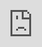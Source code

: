 ```yaml
---
title: Opening Ceremony
permalink: /Opening-Ceremony/
breadcrumb: Opening Ceremony
--- 
```

<html>
<body>
<style>
   iframe{
border : 0;
width:80% ;
}
</style>
<!-- Global site tag (gtag.js) - Google Ads: 726049306 -->
<script async src="https://www.googletagmanager.com/gtag/js?id=AW-726049306"></script>
<script>
  window.dataLayer = window.dataLayer || [];
  function gtag(){dataLayer.push(arguments);}
  gtag('js', new Date());
  gtag('config', 'AW-726049306');
</script>
<img src="/images/GOH-Message-Banner.jpg" style="display:none;">
<h4 style="font-family:KaiTi;">早上9点30分至10点<br/><br/>
   <strong>欢迎词</strong><br/>
教育部长 黄循财先生<br/>
推广华文学习委员会主席 孙雪玲女士</h4>
<img src="/images/GOH-Message-Banner.jpg" style="display:none;">
<div class="video-container" >
<iframe src="https://player.vimeo.com/video/452644795?autoplay=1&quality=1080p" frameborder="0" allow="autoplay; fullscreen" allowfullscreen style="position:absolute;top:0;left:0;width:100%;height:100%;"></iframe></div> *Video is best viewed in 1080p.
    <br/>
    
<h5>9.30 -10.00 pagi<br/><br/>
Ucapan Pembukaan oleh Tetamu Terhormat, Menteri Pendidikan, Encik Lawrence Wong dan Ucapan Pengerusi Jawatankuasa Pembelajaran dan Penggalakan Penggunaan Bahasa Melayu (MLLPC), Dr Mohamad Maliki Bin Osman<br/>
   </h5>
    <img src="/images/GOH-Message-Banner.jpg" style="display:none;">
<div class="video-container" >
<iframe src="https://player.vimeo.com/video/452708404?autoplay=1&quality=1080p" width="640" height="360" frameborder="0" allow="autoplay; fullscreen" allowfullscreen></iframe></div>
   *Video is best viewed in 1080p.
    <br/>
    
<h5>காலை 9.30 மணி முதல் 10.00 மணி வரை<br/><br/>
     சிறப்பு விருந்தினர், கல்வி அமைச்சர் திரு லாரன்ஸ் <br/>
      வோங் அவர்களின் தொடக்கவுரையும் தமிழ்மொழி கற்றல் <br/>
      வளர்ச்சிக் குழுத் தலைவர் திரு விக்ரம் நாயர் அவர்களின் அறிமுகவுரையும்</h5>
    <img src="/images/GOH-Message-Banner.jpg" style="display:none;">
  <div class="video-container" >
<iframe src="https://player.vimeo.com/video/452709296?autoplay=1&quality=1080p" width="640" height="360" frameborder="0" allow="autoplay; fullscreen" allowfullscreen></iframe></div>
   *Video is best viewed in 1080p.
    <br/>
  <div class="btntop"><a href="#top" style="text-decoration:none;"><span style="color:white"><b>Top</b></span></a></div>
